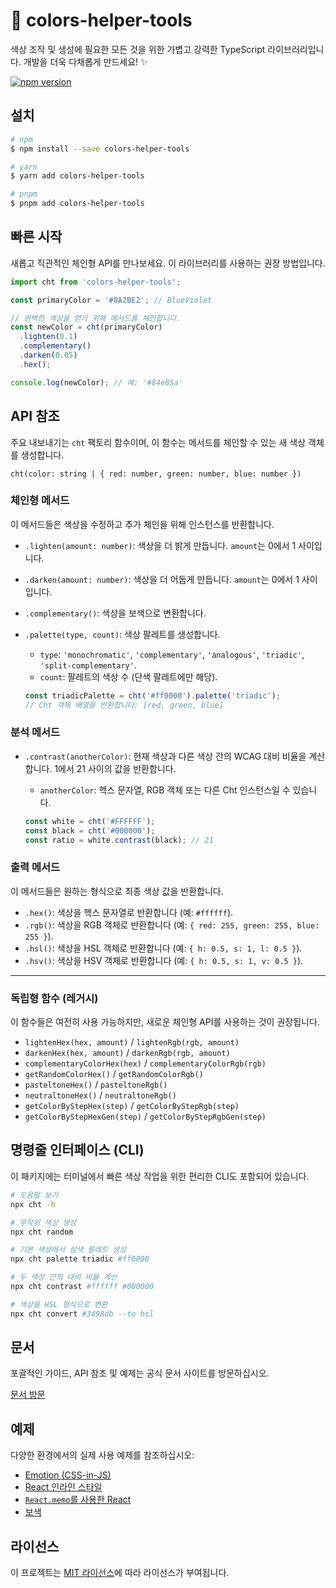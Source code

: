 # 🎨 colors-helper-tools

색상 조작 및 생성에 필요한 모든 것을 위한 가볍고 강력한 TypeScript 라이브러리입니다. 개발을 더욱 다채롭게 만드세요! ✨

[![npm version](https://badge.fury.io/js/colors-helper-tools.svg)](https://badge.fury.io/js/colors-helper-tools)

## 설치

```bash
# npm
$ npm install --save colors-helper-tools

# yarn
$ yarn add colors-helper-tools

# pnpm
$ pnpm add colors-helper-tools
```

## 빠른 시작

새롭고 직관적인 체인형 API를 만나보세요. 이 라이브러리를 사용하는 권장 방법입니다.

```ts
import cht from 'colors-helper-tools';

const primaryColor = '#8A2BE2'; // BlueViolet

// 완벽한 색상을 얻기 위해 메서드를 체인합니다.
const newColor = cht(primaryColor)
  .lighten(0.1)
  .complementary()
  .darken(0.05)
  .hex();

console.log(newColor); // 예: '#84e85a'
```

## API 참조

주요 내보내기는 `cht` 팩토리 함수이며, 이 함수는 메서드를 체인할 수 있는 새 색상 객체를 생성합니다.

`cht(color: string | { red: number, green: number, blue: number })`

### 체인형 메서드

이 메서드들은 색상을 수정하고 추가 체인을 위해 인스턴스를 반환합니다.

- `.lighten(amount: number)`: 색상을 더 밝게 만듭니다. `amount`는 0에서 1 사이입니다.
- `.darken(amount: number)`: 색상을 더 어둡게 만듭니다. `amount`는 0에서 1 사이입니다.
- `.complementary()`: 색상을 보색으로 변환합니다.
- `.palette(type, count)`: 색상 팔레트를 생성합니다. 
  - `type`: `'monochromatic'`, `'complementary'`, `'analogous'`, `'triadic'`, `'split-complementary'`.
  - `count`: 팔레트의 색상 수 (단색 팔레트에만 해당).

  ```ts
  const triadicPalette = cht('#ff0000').palette('triadic');
  // Cht 객체 배열을 반환합니다: [red, green, blue]
  ```

### 분석 메서드

- `.contrast(anotherColor)`: 현재 색상과 다른 색상 간의 WCAG 대비 비율을 계산합니다. 1에서 21 사이의 값을 반환합니다.
  - `anotherColor`: 헥스 문자열, RGB 객체 또는 다른 Cht 인스턴스일 수 있습니다.

  ```ts
  const white = cht('#FFFFFF');
  const black = cht('#000000');
  const ratio = white.contrast(black); // 21
  ```

### 출력 메서드

이 메서드들은 원하는 형식으로 최종 색상 값을 반환합니다.

- `.hex()`: 색상을 헥스 문자열로 반환합니다 (예: `#ffffff`).
- `.rgb()`: 색상을 RGB 객체로 반환합니다 (예: `{ red: 255, green: 255, blue: 255 }`).
- `.hsl()`: 색상을 HSL 객체로 반환합니다 (예: `{ h: 0.5, s: 1, l: 0.5 }`).
- `.hsv()`: 색상을 HSV 객체로 반환합니다 (예: `{ h: 0.5, s: 1, v: 0.5 }`).

---

### 독립형 함수 (레거시)

이 함수들은 여전히 사용 가능하지만, 새로운 체인형 API를 사용하는 것이 권장됩니다.

- `lightenHex(hex, amount)` / `lightenRgb(rgb, amount)`
- `darkenHex(hex, amount)` / `darkenRgb(rgb, amount)`
- `complementaryColorHex(hex)` / `complementaryColorRgb(rgb)`
- `getRandomColorHex()` / `getRandomColorRgb()`
- `pasteltoneHex()` / `pasteltoneRgb()`
- `neutraltoneHex()` / `neutraltoneRgb()`
- `getColorByStepHex(step)` / `getColorByStepRgb(step)`
- `getColorByStepHexGen(step)` / `getColorByStepRgbGen(step)`

## 명령줄 인터페이스 (CLI)

이 패키지에는 터미널에서 빠른 색상 작업을 위한 편리한 CLI도 포함되어 있습니다.

```sh
# 도움말 보기
npx cht -h

# 무작위 색상 생성
npx cht random

# 기본 색상에서 삼색 팔레트 생성
npx cht palette triadic #ff0000

# 두 색상 간의 대비 비율 계산
npx cht contrast #ffffff #000000

# 색상을 HSL 형식으로 변환
npx cht convert #3498db --to hsl
```

## 문서

포괄적인 가이드, API 참조 및 예제는 공식 문서 사이트를 방문하십시오.

[문서 방문](https://your-docusaurus-site.example.com)

## 예제

다양한 환경에서의 실제 사용 예제를 참조하십시오:
- <a href="./examples/emotion_example.tsx">Emotion (CSS-in-JS)</a>
- <a href="./examples/jsx_inline_example.tsx">React 인라인 스타일</a>
- <a href="./examples/react_memo_example.tsx">`React.memo`를 사용한 React</a>
- <a href="./examples/complementary_example.tsx">보색</a>

## 라이선스

이 프로젝트는 [MIT 라이선스](./LICENSE)에 따라 라이선스가 부여됩니다.
